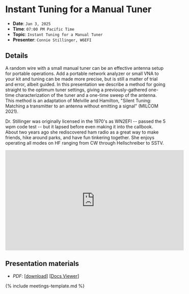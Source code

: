 # Instant Tuning for a Manual Tuner

* **Date**: `Jan 3, 2025`
* **Time**: `07:00 PM Pacific Time`
* **Topic**: `Instant Tuning for a Manual Tuner`
* **Presenter**: `Connie Stillinger, W6EFI`

## Details

A random wire with a small manual tuner can be an effective antenna setup for portable operations. Add a portable network analyzer or small VNA to your kit and tuning can be made more precise, but is still a matter of trial and error, albeit guided. In this presentation we describe a method for going straight to the optimum tuner settings, giving a previously-gathered one-time characterization of the tuner and a one-time sweep of the antenna. This method is an adaptation of Melville and Hamilton, "Silent Tuning: Matching a transmitter to an antenna without emitting a signal"  (MILCOM 2021).

Dr. Stillinger was originally licensed in the 1970's as WN2EFI -- passed the 5 wpm code test -- but it lapsed before even making it into the callbook. About two years ago she rediscovered ham radio as a great way to make friends, hike around parks, and have fun tinkering together.  She enjoys operating all modes on HF ranging from CW through Hellschreiber to SSTV.

<iframe width="560" height="315" src="https://www.youtube.com/embed/4yYyOlz3jYw?si=RJXK7X9McZFh0qCl" title="YouTube video player" frameborder="0" allow="accelerometer; autoplay; clipboard-write; encrypted-media; gyroscope; picture-in-picture; web-share" referrerpolicy="strict-origin-when-cross-origin" allowfullscreen></iframe>

## Presentation materials
* *PDF*: [[download](https://github.com/PAARA-org/paara.org-attachments/blob/main/events/2025/202501_Instant_Tuning_For_A_Manual_Tuner.pdf?raw=true)] [[Docs Viewer](https://docs.google.com/viewer?url=https://github.com/PAARA-org/paara.org-attachments/blob/main/events/2025/202501_Instant_Tuning_For_A_Manual_Tuner.pdf?raw=true)]

{% include meetings-template.md %}

